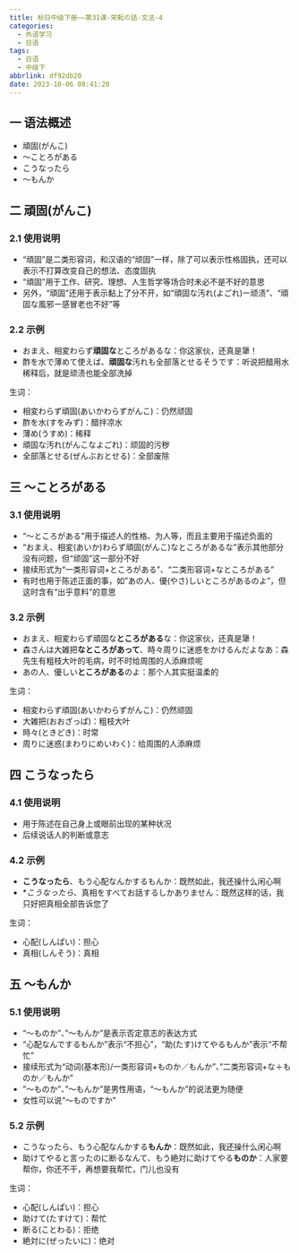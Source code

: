 ```yaml
---
title: 标日中级下册——第31课-栄転の話-文法-4
categories:
  - 外语学习
  - 日语
tags:
  - 日语
  - 中级下
abbrlink: df92db20
date: 2023-10-06 08:41:20
---
```

## 一 语法概述

* 頑固(がんこ)
* ～ことろがある
* こうなったら
* ～もんか

<!--more-->

## 二 頑固(がんこ)

### 2.1 使用说明

* “頑固”是二类形容词，和汉语的“顽固”一样，除了可以表示性格固执，还可以表示不打算改变自己的想法、态度固执
* “頑固”用于工作、研究、理想、人生哲学等场合时未必不是不好的意思
* 另外，“頑固”还用于表示黏上了分不开，如“頑固な汚れ(よごれ)ー顽渍”、“頑固な風邪ー感冒老也不好”等

### 2.2 示例

* おまえ、相変わらず**頑固な**ところがあるな：你这家伙，还真是犟！
* 酢を水で薄めて使えば、**頑固な**汚れも全部落とせるそうです：听说把醋用水稀释后，就是顽渍也能全部洗掉

生词：

* 相変わらず頑固(あいかわらずがんこ)：仍然顽固
* 酢を水(すをみず)：醋拌凉水
* 薄め(うすめ)：稀释
* 頑固な汚れ(がんこなよごれ)：顽固的污秽
* 全部落とせる(ぜんぶおとせる)：全部废除

## 三 ～ことろがある

### 3.1 使用说明

* “～ところがある”用于描述人的性格、为人等，而且主要用于描述负面的
* “おまえ、相変(あいか)わらず頑固(がんこ)なところがあるな”表示其他部分没有问题，但“顽固”这一部分不好
* 接续形式为“一类形容词+ところがある”、“二类形容词+なところがある”
* 有时也用于陈述正面的事，如”あの人、優(やさ)しいところがあるのよ”，但这时含有“出乎意料”的意思

### 3.2 示例

* おまえ、相変わらず頑固な**ところがある**な：你这家伙，还真是犟！
* 森さんは大雑把**なところがあって**、時々周りに迷惑をかけるんだよなあ：森先生有粗枝大叶的毛病，时不时给周围的人添麻烦呢
* あの人、優しい**ところがある**のよ：那个人其实挺温柔的

生词：

* 相変わらず頑固(あいかわらずがんこ)：仍然顽固
* 大雑把(おおざっぱ)：粗枝大叶
* 時々(ときどき)：时常
* 周りに迷惑(まわりにめいわく)：给周围的人添麻烦


## 四 こうなったら

### 4.1 使用说明

* 用于陈述在自己身上或眼前出现的某种状况
* 后续说话人的判断或意志

### 4.2 示例

* **こうなったら**、もう心配なんかするもんか：既然如此，我还操什么闲心啊
* **こうなったら*、真相をすべてお話するしかありません：既然这样的话，我只好把真相全部告诉您了

生词：

* 心配(しんぱい)：担心
* 真相(しんそう)：真相

## 五 ～もんか

### 5.1 使用说明

* “～ものか”、”～もんか”是表示否定意志的表达方式
* “心配なんでするもんか”表示“不担心”，“助(たす)けてやるもんか”表示“不帮忙”
* 接续形式为“动词(基本形)/一类形容词+ものか／もんか”、”二类形容词+な＋ものか／もんか”
* ”～ものか”、”～もんか”是男性用语，“～もんか”的说法更为随便
* 女性可以说“～ものですか”

### 5.2 示例

* こうなったら、もう心配なんかする**もんか**：既然如此，我还操什么闲心啊
* 助けてやると言ったのに断るなんて、もう絶対に助けてやる**ものか**：人家要帮你，你还不干，再想要我帮忙，门儿也没有

生词：

* 心配(しんぱい)：担心
* 助けて(たすけて)：帮忙
* 断る(ことわる)：拒绝
* 絶対に(ぜったいに)：绝对